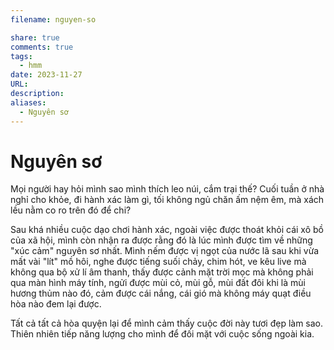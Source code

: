 ```yaml
---
filename: nguyen-so

share: true
comments: true
tags:
  - hmm
date: 2023-11-27
URL: 
description: 
aliases:
  - Nguyên sơ
---
```

# Nguyên sơ
Mọi người hay hỏi mình sao mình thích leo núi, cắm trại thế? Cuối tuần ở nhà nghỉ cho khỏe, đi hành xác làm gì, tối không ngủ chăn ấm nệm êm, mà xách lều nằm co ro trên đó để chi?

Sau khá nhiều cuộc dạo chơi hành xác, ngoài việc được thoát khỏi cái xô bồ của xã hội, mình còn nhận ra được rằng đó là lúc mình được tìm về những "xúc cảm" nguyên sơ nhất. Mình nếm được vị ngọt của nước lã sau khi vừa mất vài "lít" mồ hôi, nghe được tiếng suối chảy, chim hót, ve kêu live mà không qua bộ xử lí âm thanh, thấy được cảnh mặt trời mọc mà không phải qua màn hình máy tính, ngửi được mùi cỏ, mùi gỗ, mùi đất đôi khi là mùi hương thủm nào đó, cảm được cái nắng, cái gió mà không máy quạt điều hòa nào đem lại được.  

Tất cả tất cả hòa quyện lại để mình cảm thấy cuộc đời này tươi đẹp làm sao. Thiên nhiên tiếp năng lượng cho mình để đối mặt với cuộc sống ngoài kia.